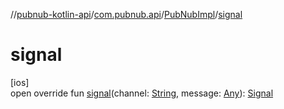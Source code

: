 //[pubnub-kotlin-api](../../../index.md)/[com.pubnub.api](../index.md)/[PubNubImpl](index.md)/[signal](signal.md)

# signal

[ios]\
open override fun [signal](signal.md)(channel: [String](https://kotlinlang.org/api/latest/jvm/stdlib/kotlin/-string/index.html), message: [Any](https://kotlinlang.org/api/latest/jvm/stdlib/kotlin/-any/index.html)): [Signal](../../com.pubnub.api.endpoints.pubsub/-signal/index.md)
